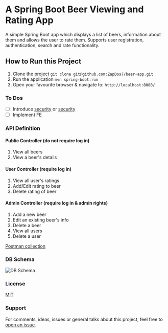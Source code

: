 # A Spring Boot Beer Viewing and Rating App

A simple Spring Boot app which displays a list of beers, information about them and allows the user to rate them. Supports user registration, authentication, search and rate functionality.

## How to Run this Project
1. Clone the project `git clone git@github.com:ZapDos7/beer-app.git`
2. Run the application `mvn spring-boot:run` 
3. Open your favourite browser & navigate to: `http://localhost:8080/`

### To Dos
 - [ ] Introduce [security](https://www.baeldung.com/registration-with-spring-mvc-and-spring-security) or [security](https://www.toptal.com/java/rest-security-with-jwt-spring-security-and-java)
 - [ ] Implement FE

### API Definition

#### Public Controller (do not require log in)
1. View all beers
2. View a beer's details

#### User Controller (require log in)
1. View all user's ratings
2. Add/Edit rating to beer
3. Delete rating of beer

#### Admin Controller (require log in & admin rights)
1. Add a new beer
2. Edit an existing beer's info
3. Delete a beer
4. View all users
5. Delete a user

[Postman collection](https://github.com/ZapDos7/beer-app/blob/feature/reboot/src/main/resources/postman.json)

### DB Schema

![DB Schema](https://github.com/ZapDos7/beer-app/blob/feature/reboot/src/main/resources/schema.png "DB Schema")

### License
[MIT](https://opensource.org/licenses/MIT)

### Support
For comments, ideas, issues or general talks about this project, feel free to [open an issue](https://github.com/ZapDos7/beer-app/issues/new/choose). 
